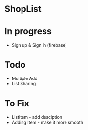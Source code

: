 # ShopList

# In progress

<ul>
  <li> Sign up & Sign in (firebase) </li>
</ul>

# Todo

<ul>
  <li> Multiple Add </li>  
  <li> List Sharing </li>
</ul>

# To Fix

 <ul>
  <li> ListItem - add desciption </li>
  <li> Adding Item - make it more smooth </li>
 </ul>
